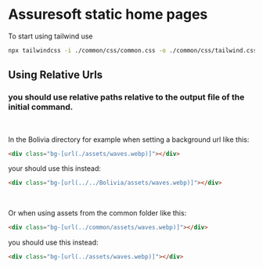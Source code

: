 #  Assuresoft static home pages

To start using tailwind use
```bash
npx tailwindcss -i ./common/css/common.css -o ./common/css/tailwind.css --watch
```
## Using Relative Urls
### you should use relative paths relative to the output file of the initial command.
<br/>

In the Bolivia directory for example when setting a background url like this:
```html
<div class="bg-[url(./assets/waves.webp)]"></div>
```
your should use this instead:
```html
<div class="bg-[url(../../Bolivia/assets/waves.webp)]"></div>
```
<br/>

Or when using assets from the common folder like this:
```html
<div class="bg-[url(../common/assets/waves.webp)]"></div>
```
you should use this instead:
```html
<div class="bg-[url(../assets/waves.webp)]"></div>
```
